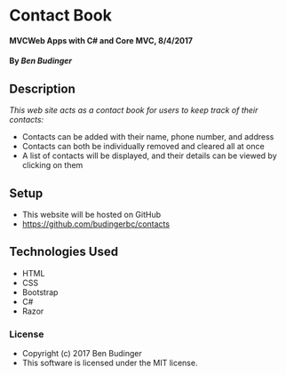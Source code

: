 # Contact Book

#### MVCWeb Apps with C# and Core MVC, 8/4/2017

#### By _Ben Budinger_

## Description

_This web site acts as a contact book for users to keep track of their contacts:_
* Contacts can be added with their name, phone number, and address
* Contacts can both be individually removed and cleared all at once
* A list of contacts will be displayed, and their details can be viewed by clicking on them

## Setup

* This website will be hosted on GitHub
* https://github.com/budingerbc/contacts

## Technologies Used

* HTML
* CSS
* Bootstrap
* C#
* Razor

### License

* Copyright (c) 2017 Ben Budinger
* This software is licensed under the MIT license.